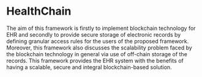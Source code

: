 # HealthChain


The aim of this framework is firstly to implement blockchain technology for EHR and secondly to provide secure storage of electronic records by defining granular access rules for the users of the proposed framework. Moreover, this framework also discusses the scalability problem faced by the blockchain technology in general via use of off-chain storage of the records. This framework provides the EHR system with the benefits of having a scalable, secure and integral blockchain-based solution.
